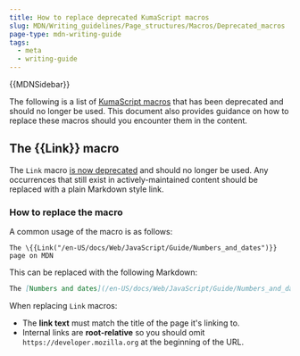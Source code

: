 ```yaml
---
title: How to replace deprecated KumaScript macros
slug: MDN/Writing_guidelines/Page_structures/Macros/Deprecated_macros
page-type: mdn-writing-guide
tags:
  - meta
  - writing-guide
---
```


{{MDNSidebar}}

The following is a list of [KumaScript macros](https://github.com/mdn/yari/tree/main/kumascript/macros) that has been deprecated and should no longer be used. This document also provides guidance on how to replace these macros should you encounter them in the content.

## The \{{Link}} macro

The `Link` macro [is now deprecated](https://github.com/mdn/yari/pull/6865) and
should no longer be used. Any occurrences that still exist in actively-maintained
content should be replaced with a plain Markdown style link.

### How to replace the macro

A common usage of the macro is as follows:

```plain
The \{{Link("/en-US/docs/Web/JavaScript/Guide/Numbers_and_dates")}} page on MDN
```

This can be replaced with the following Markdown:

```markdown
The [Numbers and dates](/en-US/docs/Web/JavaScript/Guide/Numbers_and_dates) page on MDN
```

When replacing `Link` macros:

- The **link text** must match the title of the page it's linking to.
- Internal links are **root-relative** so you should omit `https://developer.mozilla.org` at the beginning of the URL.
